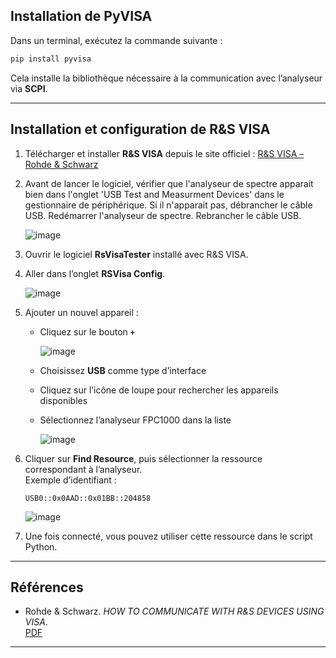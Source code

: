 ## Installation de PyVISA

Dans un terminal, exécutez la commande suivante :

```bash
pip install pyvisa
```

Cela installe la bibliothèque nécessaire à la communication avec l’analyseur via **SCPI**.

---

## Installation et configuration de R&S VISA

1. Télécharger et installer **R&S VISA** depuis le site officiel :
   [R&S VISA – Rohde & Schwarz](https://www.rohde-schwarz.com/us/applications/r-s-visa-application-note_56280-148812.html)

2. Avant de lancer le logiciel, vérifier que l'analyseur de spectre apparait bien dans l'onglet 'USB Test and Measurment Devices' dans le gestionnaire de périphérique.
   Si il n'apparait pas, débrancher le câble USB. Redémarrer l'analyseur de spectre. Rebrancher le câble USB.
   
   ![image](https://github.com/user-attachments/assets/0023ef6a-3f06-4f0a-8a19-4551f05e928b)




4. Ouvrir le logiciel **RsVisaTester** installé avec R&S VISA.

5. Aller dans l’onglet **RSVisa Config**.

    ![image](https://github.com/user-attachments/assets/916d3eb2-2a31-4ad0-b099-8fb645057736)


6. Ajouter un nouvel appareil :
   - Cliquez sur le bouton **`+`**
  
      ![image](https://github.com/user-attachments/assets/3849a290-ef28-4921-b179-991fbb7c11b4)


   - Choisissez **USB** comme type d’interface
   - Cliquez sur l’icône de loupe pour rechercher les appareils disponibles
   - Sélectionnez l’analyseur FPC1000 dans la liste

      ![image](https://github.com/user-attachments/assets/74645f65-9748-48df-9898-e4de2ea8a80d)

7. Cliquer sur **Find Resource**, puis sélectionner la ressource correspondant à l’analyseur.  
   Exemple d’identifiant :  
   ```
   USB0::0x0AAD::0x01BB::204858
   ```
    ![image](https://github.com/user-attachments/assets/bc797fe8-87a1-4b73-ba55-a359d6bc7d1b)


8. Une fois connecté, vous pouvez utiliser cette ressource dans le script Python.

---

## Références

- Rohde & Schwarz. *HOW TO COMMUNICATE WITH R&S DEVICES USING VISA*.  
  [PDF](https://scdn.rohde-schwarz.com/ur/pws/dl_downloads/dl_application/application_notes/1sl374/1SL374_0e.pdf)

---

